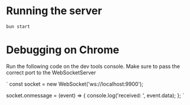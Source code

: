 # Running the server

`
bun start
`

# Debugging on Chrome

Run the following code on the dev tools console.
Make sure to pass the correct port to the WebSocketServer

`
const socket = new WebSocket('ws://localhost:9900');

socket.onmessage = (event) => {
  console.log('received: ', event.data);
};
`